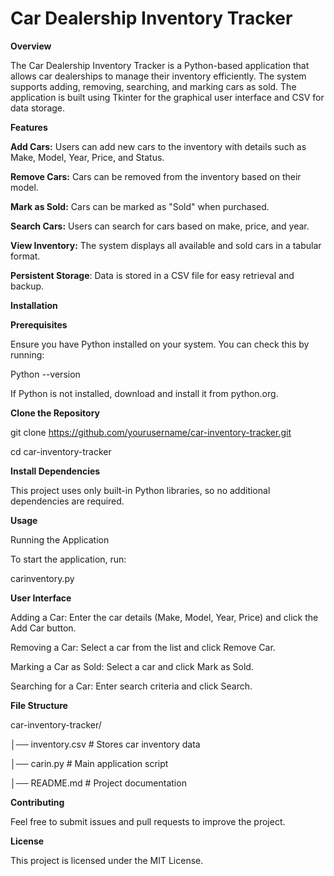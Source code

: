  # Car Dealership Inventory Tracker
**Overview**

The Car Dealership Inventory Tracker is a Python-based application that allows car dealerships to manage their inventory efficiently. The system supports adding, removing, searching, and marking cars as sold. The application is built using Tkinter for the graphical user interface and CSV for data storage.

**Features**

**Add Cars:** Users can add new cars to the inventory with details such as Make, Model, Year, Price, and Status.

**Remove Cars:** Cars can be removed from the inventory based on their model.

**Mark as Sold:** Cars can be marked as "Sold" when purchased.

**Search Cars:** Users can search for cars based on make, price, and year.

**View Inventory:** The system displays all available and sold cars in a tabular format.

**Persistent Storage**: Data is stored in a CSV file for easy retrieval and backup.

**Installation**

**Prerequisites** 

Ensure you have Python installed on your system. You can check this by running:

Python --version

If Python is not installed, download and install it from python.org.

**Clone the Repository**

git clone https://github.com/yourusername/car-inventory-tracker.git

cd car-inventory-tracker

**Install Dependencies**

This project uses only built-in Python libraries, so no additional dependencies are required.

**Usage**

Running the Application

To start the application, run:

carinventory.py

**User Interface**

Adding a Car: Enter the car details (Make, Model, Year, Price) and click the Add Car button.

Removing a Car: Select a car from the list and click Remove Car.

Marking a Car as Sold: Select a car and click Mark as Sold.

Searching for a Car: Enter search criteria and click Search.

**File Structure**

car-inventory-tracker/

│── inventory.csv   # Stores car inventory data

│── carin.py        # Main application script

│── README.md       # Project documentation

**Contributing**

Feel free to submit issues and pull requests to improve the project.

**License**

This project is licensed under the MIT License.
